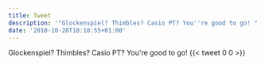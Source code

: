 ```yaml
---
title: Tweet
description: '"Glockenspiel? Thimbles? Casio PT? You''re good to go! "'
date: '2010-10-28T10:10:55+01:00'
---
```

Glockenspiel? Thimbles? Casio PT? You're good to go! 
      {{< tweet 0 0 >}}
    
